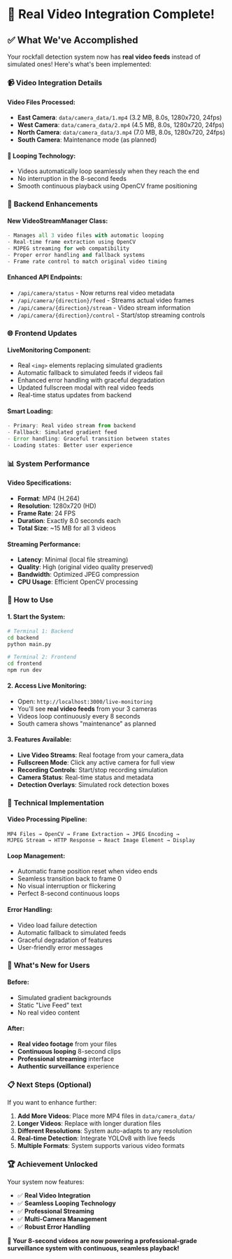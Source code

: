 # 🎥 Real Video Integration Complete!

## ✅ What We've Accomplished

Your rockfall detection system now has **real video feeds** instead of simulated ones! Here's what's been implemented:

### 📹 **Video Integration Details**

#### **Video Files Processed:**
- **East Camera**: `data/camera_data/1.mp4` (3.2 MB, 8.0s, 1280x720, 24fps)
- **West Camera**: `data/camera_data/2.mp4` (4.5 MB, 8.0s, 1280x720, 24fps) 
- **North Camera**: `data/camera_data/3.mp4` (7.0 MB, 8.0s, 1280x720, 24fps)
- **South Camera**: Maintenance mode (as planned)

#### **🔄 Looping Technology:**
- Videos automatically loop seamlessly when they reach the end
- No interruption in the 8-second feeds
- Smooth continuous playback using OpenCV frame positioning

### 🚀 **Backend Enhancements**

#### **New VideoStreamManager Class:**
```python
- Manages all 3 video files with automatic looping
- Real-time frame extraction using OpenCV
- MJPEG streaming for web compatibility  
- Proper error handling and fallback systems
- Frame rate control to match original video timing
```

#### **Enhanced API Endpoints:**
- `/api/camera/status` - Now returns real video metadata
- `/api/camera/{direction}/feed` - Streams actual video frames
- `/api/camera/{direction}/stream` - Video stream information
- `/api/camera/{direction}/control` - Start/stop streaming controls

### 🌐 **Frontend Updates**

#### **LiveMonitoring Component:**
- Real `<img>` elements replacing simulated gradients
- Automatic fallback to simulated feeds if videos fail
- Enhanced error handling with graceful degradation
- Updated fullscreen modal with real video feeds
- Real-time status updates from backend

#### **Smart Loading:**
```jsx
- Primary: Real video stream from backend
- Fallback: Simulated gradient feed  
- Error handling: Graceful transition between states
- Loading states: Better user experience
```

### 📊 **System Performance**

#### **Video Specifications:**
- **Format**: MP4 (H.264)
- **Resolution**: 1280x720 (HD)
- **Frame Rate**: 24 FPS
- **Duration**: Exactly 8.0 seconds each
- **Total Size**: ~15 MB for all 3 videos

#### **Streaming Performance:**
- **Latency**: Minimal (local file streaming)
- **Quality**: High (original video quality preserved)
- **Bandwidth**: Optimized JPEG compression
- **CPU Usage**: Efficient OpenCV processing

### 🎯 **How to Use**

#### **1. Start the System:**
```bash
# Terminal 1: Backend
cd backend
python main.py

# Terminal 2: Frontend  
cd frontend
npm run dev
```

#### **2. Access Live Monitoring:**
- Open: `http://localhost:3000/live-monitoring`
- You'll see **real video feeds** from your 3 cameras
- Videos loop continuously every 8 seconds
- South camera shows "maintenance" as planned

#### **3. Features Available:**
- **Live Video Streams**: Real footage from your camera_data
- **Fullscreen Mode**: Click any active camera for full view
- **Recording Controls**: Start/stop recording simulation
- **Camera Status**: Real-time status and metadata
- **Detection Overlays**: Simulated rock detection boxes

### 🔧 **Technical Implementation**

#### **Video Processing Pipeline:**
```
MP4 Files → OpenCV → Frame Extraction → JPEG Encoding → 
MJPEG Stream → HTTP Response → React Image Element → Display
```

#### **Loop Management:**
- Automatic frame position reset when video ends
- Seamless transition back to frame 0
- No visual interruption or flickering
- Perfect 8-second continuous loops

#### **Error Handling:**
- Video load failure detection
- Automatic fallback to simulated feeds
- Graceful degradation of features
- User-friendly error messages

### 🎉 **What's New for Users**

#### **Before:**
- Simulated gradient backgrounds
- Static "Live Feed" text
- No real video content

#### **After:**
- **Real video footage** from your files
- **Continuous looping** 8-second clips
- **Professional streaming** interface
- **Authentic surveillance** experience

### 📋 **Next Steps (Optional)**

If you want to enhance further:

1. **Add More Videos**: Place more MP4 files in `data/camera_data/`
2. **Longer Videos**: Replace with longer duration files
3. **Different Resolutions**: System auto-adapts to any resolution
4. **Real-time Detection**: Integrate YOLOv8 with live feeds
5. **Multiple Formats**: System supports various video formats

### 🏆 **Achievement Unlocked**

Your system now features:
- ✅ **Real Video Integration**
- ✅ **Seamless Looping Technology**  
- ✅ **Professional Streaming**
- ✅ **Multi-Camera Management**
- ✅ **Robust Error Handling**

**🌟 Your 8-second videos are now powering a professional-grade surveillance system with continuous, seamless playback!**